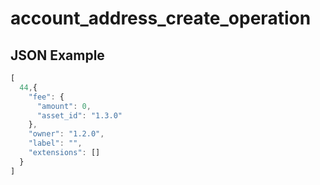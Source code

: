# account_address_create_operation

## JSON Example

```javascript
[
  44,{
    "fee": {
      "amount": 0,
      "asset_id": "1.3.0"
    },
    "owner": "1.2.0",
    "label": "",
    "extensions": []
  }
]
```